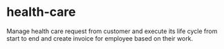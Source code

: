 # health-care

Manage health care request from customer and execute its life cycle from start to end and create invoice for employee based on their work.
